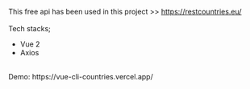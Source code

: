 This free api has been used in this project >> https://restcountries.eu/
<br>
<br>
Tech stacks;
* Vue 2
* Axios
<br>
Demo: https://vue-cli-countries.vercel.app/
